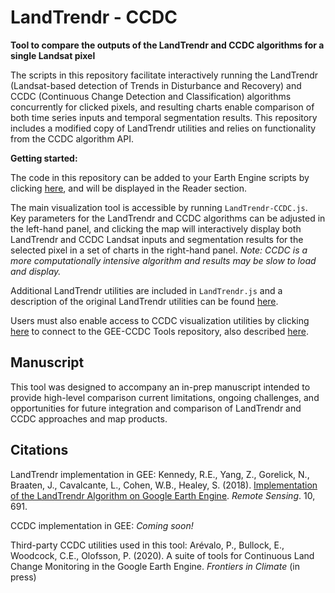 # LandTrendr - CCDC

**Tool to compare the outputs of the LandTrendr and CCDC algorithms for a single Landsat pixel**

The scripts in this repository facilitate interactively running the LandTrendr (Landsat-based detection of Trends in Disturbance and Recovery) and CCDC (Continuous Change Detection and Classification) algorithms concurrently for clicked pixels, and resulting charts enable comparison of both time series inputs and temporal segmentation results. This repository includes a modified copy of LandTrendr utilities and relies on functionality from the CCDC algorithm API.

**Getting started:**

The code in this repository can be added to your Earth Engine scripts by clicking [here](https://code.earthengine.google.com/?accept_repo=users/parevalo_bu/landtrendr-ccdc), and will be displayed in the Reader section.

The main visualization tool is accessible by running `LandTrendr-CCDC.js`. Key parameters for the LandTrendr and CCDC algorithms can be adjusted in the left-hand panel, and clicking the map will interactively display both LandTrendr and CCDC Landsat inputs and segmentation results for the selected pixel in a set of charts in the right-hand panel. _Note: CCDC is a more computationally intensive algorithm and results may be slow to load and display._

Additional LandTrendr utilities are included in `LandTrendr.js` and a description of the original LandTrendr utilities can be found [here](https://emapr.github.io/LT-GEE/).

Users must also enable access to CCDC visualization utilities by clicking [here](https://code.earthengine.google.com/?accept_repo=users/parevalo_bu/gee-ccdc-tools) to connect to the GEE-CCDC Tools repository, also described [here](https://github.com/parevalo/gee-ccdc-tools).

## Manuscript
This tool was designed to accompany an in-prep manuscript intended to provide high-level comparison current limitations, ongoing challenges, and opportunities for future integration and comparison of LandTrendr and CCDC approaches and map products.

## Citations

LandTrendr implementation in GEE: Kennedy, R.E., Yang, Z., Gorelick, N., Braaten, J., Cavalcante, L., Cohen, W.B., Healey, S. (2018). [Implementation of the LandTrendr Algorithm on Google Earth Engine](https://www.mdpi.com/2072-4292/10/5/691). _Remote Sensing_. 10, 691.

CCDC implementation in GEE: _Coming soon!_

Third-party CCDC utilities used in this tool: Arévalo, P., Bullock, E., Woodcock, C.E., Olofsson, P. (2020). A suite of tools for Continuous Land Change Monitoring in the Google Earth Engine. _Frontiers in Climate_ (in press)
